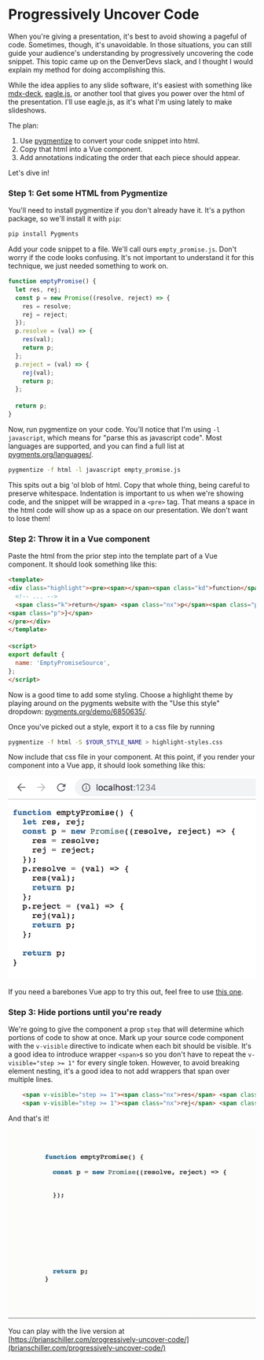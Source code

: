 Progressively Uncover Code
==========================

When you're giving a presentation, it's best to avoid showing a pageful of code. Sometimes, though, it's unavoidable. In those situations, you can still guide your audience's understanding by progressively uncovering the code snippet. This topic came up on the DenverDevs slack, and I thought I would explain my method for doing accomplishing this.

While the idea applies to any slide software, it's easiest with something like [mdx-deck](https://github.com/jxnblk/mdx-deck), [eagle.js](https://github.com/zulko/eagle.js/), or another tool that gives you power over the html of the presentation. I'll use eagle.js, as it's what I'm using lately to make slideshows.

The plan:

1. Use [pygmentize](http://pygments.org/docs/cmdline/) to convert your code snippet into html.
2. Copy that html into a Vue component.
3. Add annotations indicating the order that each piece should appear.

Let's dive in!

### Step 1: Get some HTML from Pygmentize

You'll need to install pygmentize if you don't already have it. It's a python package, so we'll install it with `pip`:

```bash
pip install Pygments
```

Add your code snippet to a file. We'll call ours `empty_promise.js`. Don't worry if the code looks confusing. It's not important to understand it for this technique, we just needed something to work on.

```javascript
function emptyPromise() {
  let res, rej;
  const p = new Promise((resolve, reject) => {
    res = resolve;
    rej = reject;
  });
  p.resolve = (val) => {
    res(val);
    return p;
  };
  p.reject = (val) => {
    rej(val);
    return p;
  };

  return p;
}
```

Now, run pygmentize on your code. You'll notice that I'm using `-l javascript`, which means for "parse this as javascript code". Most languages are supported, and you can find a full list at [pygments.org/languages/](http://pygments.org/languages/).

```bash
pygmentize -f html -l javascript empty_promise.js
```

This spits out a big 'ol blob of html. Copy that whole thing, being careful to preserve whitespace. Indentation is important to us when we're showing code, and the snippet will be wrapped in a `<pre>` tag. That means a space in the html code will show up as a space on our presentation. We don't want to lose them!

### Step 2: Throw it in a Vue component

Paste the html from the prior step into the template part of a Vue component. It should look something like this:

```html
<template>
<div class="highlight"><pre><span></span><span class="kd">function</span> <span class="nx">emptyPromise</span><span class="p">()</span> <span class="p">{</span>
  <!-- ... -->
  <span class="k">return</span> <span class="nx">p</span><span class="p">;</span>
<span class="p">}</span>
</pre></div>
</template>

<script>
export default {
  name: 'EmptyPromiseSource',
};
</script>
```

Now is a good time to add some styling. Choose a highlight theme by playing around on the pygments website with the "Use this style" dropdown: [pygments.org/demo/6850635/](http://pygments.org/demo/6850635/).

Once you've picked out a style, export it to a css file by running

```bash
pygmentize -f html -S $YOUR_STYLE_NAME > highlight-styles.css
```

Now include that css file in your component. At this point, if you render your component into a Vue app, it should look something like this:

![](./assets/empty-promise-styled.png)

If you need a barebones Vue app to try this out, feel free to use [this one](https://github.com/bgschiller/progressively-uncover-code).

### Step 3: Hide portions until you're ready

We're going to give the component a prop `step` that will determine which portions of code to show at once. Mark up your source code component with the `v-visible` directive to indicate when each bit should be visible. It's a good idea to introduce wrapper `<span>`s so you don't have to repeat the `v-visible="step >= 1"` for every single token. However, to avoid breaking element nesting, it's a good idea to not add wrappers that span over multiple lines.

```html
    <span v-visible="step >= 1"><span class="nx">res</span> <span class="o">=</span> <span class="nx">resolve</span><span class="p">;</span></span>
    <span v-visible="step >= 1"><span class="nx">rej</span> <span class="o">=</span> <span class="nx">reject</span><span class="p">;</span></span>
```

And that's it!

![](./assets/empty-promise-uncover.gif)

You can play with the live version at [https://brianschiller.com/progressively-uncover-code/](brianschiller.com/progressively-uncover-code/)
